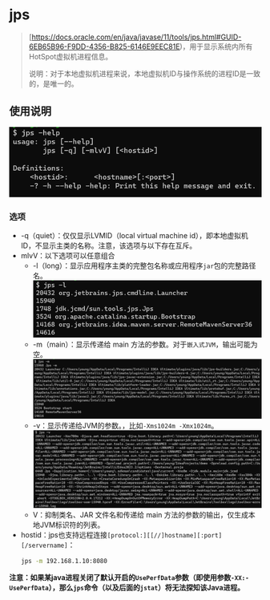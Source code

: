# jps
> [https://docs.oracle.com/en/java/javase/11/tools/jps.html#GUID-6EB65B96-F9DD-4356-B825-6146E9EEC81E)，用于显示系统内所有HotSpot虚拟机进程信息。
>
> 说明：对于本地虚拟机进程来说，本地虚拟机ID与操作系统的进程ID是一致的，是唯一的。
## 使用说明
![image.png](assets/jps-help.png)

### 选项
- -q（quiet）：仅仅显示LVMID（local virtual machine id），即本地虚拟机ID，不显示主类的名称。注意，该选项与以下存在互斥。
- mlvV：以下选项可以任意组合
  - -l（long）：显示应用程序主类的完整包名称或应用程序`jar`包的完整路径名。
      ![jps-l.png](assets/jps-l.png)
  - -m（main）：显示传递给 main 方法的参数。对于`嵌入式JVM`，输出可能为空。
      ![jps-m.png](assets/jps-m.png)
  - -v：显示传递给JVM的参数。，比如`-Xms1024m -Xmx1024m`。
      ![jps-v.png](assets/jps-v.png)
  - V：抑制类名、JAR 文件名和传递给 main 方法的参数的输出，仅生成本地JVM标识符的列表。
- hostid：jps也支持远程连接`[protocol:][[//]hostname][:port][/servername]`：
    ```bash
    jps -m 192.168.1.10:8080
    ```

**注意：如果某java进程关闭了默认开启的`UsePerfData`参数（即使用参数`-XX:-UsePerfData`），那么`jps`命令（以及后面的`jstat`）将无法探知该Java进程。**